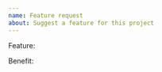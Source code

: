 ```yaml
---
name: Feature request
about: Suggest a feature for this project
---
```


Feature:

<!-- Please briefly describe the feature -->

Benefit:

<!-- Please briefly describe the benefit -->
